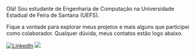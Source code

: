 Olá! Sou estudante de Engenharia de Computação na Universidade Estadual de Feira de Santana (UEFS). 
<p>Fique a vontade para explorar meus projetos e mais alguns que participei como colaborador. Qualquer dúvida, meus contatos estão logo abaixo. </p>

[![Linkedln](https://img.shields.io/badge/LinkedIn-0077B5?style=for-the-badge&logo=linkedin&logoColor=white)](https://www.linkedin.com/in/gabriel-silva-657845237/)
<a href = "mailto:gabrielnetbrine@gmail.com"> <img src="https://img.shields.io/badge/-Gmail-%23333?style=for-the-badge&logo=gmail&logoColor=white" target="_blank"></a>

</div>
